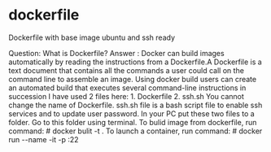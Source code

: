 # dockerfile
Dockerfile with base image ubuntu and ssh ready

Question: What is Dockerfile?
Answer  : Docker can build images automatically by reading the instructions from a Dockerfile.A Dockerfile is a text document that contains all the commands a user could call             on the command line to assemble an image. Using docker build users can create an automated build that executes several command-line instructions in succession
I have used 2 files here:
          1. Dockerfile
          2. ssh.sh
You cannot change the name of Dockerfile. ssh.sh file is a bash script file to enable ssh services and to update user password.
In your PC put these two files to a folder. Go to this folder using terminal.
To bulid image from dockerfile, run command:
          # docker bulit -t <image-name> .
To launch a container, run command:
          # docker run --name <container-name> -it -p <access-port>:22 <image-name>
